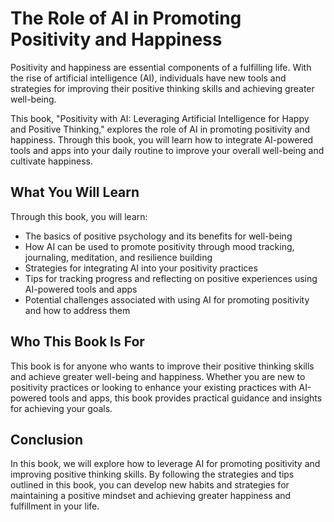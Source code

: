 The Role of AI in Promoting Positivity and Happiness
==================================================================

Positivity and happiness are essential components of a fulfilling life. With the rise of artificial intelligence (AI), individuals have new tools and strategies for improving their positive thinking skills and achieving greater well-being.

This book, "Positivity with AI: Leveraging Artificial Intelligence for Happy and Positive Thinking," explores the role of AI in promoting positivity and happiness. Through this book, you will learn how to integrate AI-powered tools and apps into your daily routine to improve your overall well-being and cultivate happiness.

What You Will Learn
-------------------

Through this book, you will learn:

* The basics of positive psychology and its benefits for well-being
* How AI can be used to promote positivity through mood tracking, journaling, meditation, and resilience building
* Strategies for integrating AI into your positivity practices
* Tips for tracking progress and reflecting on positive experiences using AI-powered tools and apps
* Potential challenges associated with using AI for promoting positivity and how to address them

Who This Book Is For
--------------------

This book is for anyone who wants to improve their positive thinking skills and achieve greater well-being and happiness. Whether you are new to positivity practices or looking to enhance your existing practices with AI-powered tools and apps, this book provides practical guidance and insights for achieving your goals.

Conclusion
----------

In this book, we will explore how to leverage AI for promoting positivity and improving positive thinking skills. By following the strategies and tips outlined in this book, you can develop new habits and strategies for maintaining a positive mindset and achieving greater happiness and fulfillment in your life.
